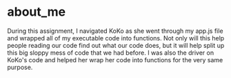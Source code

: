 # about_me
During this assignment, I navigated KoKo as she went through my app.js file and wrapped all of my executable code into functions. Not only will this help people reading our code find out what our code does, but it will help split up this big sloppy mess of code that we had before. I was also the driver on KoKo's code and helped her wrap her code into functions for the very same purpose.
